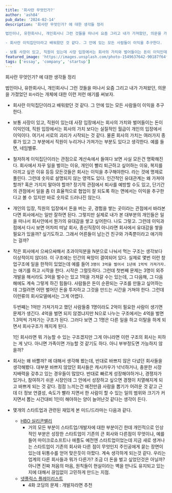 ```yaml
---
title: '회사란 무엇인가?'
author: 'ash84'
pub_date: '2024-02-14'
description: '회사란 무엇인가? 에 대한 생각들 정리

법인이나, 유한회사니, 개인회사니 그런 것들을 떠나서 요즘 그리고 내가 가져왔던, 의문을 가졌었던 `회사`라는 개체에 대한 이런 저런 애기를 써보자. 

- 회사란 이익집단이라고 배워왔던 것 같다. 그 안에 있는 모든 사람들이 이익을 추구한다. 

- 보통 사장이 있고, 직원이 있는데 사장 입장에서는 회사의 가치와 벌어들이는 돈이 이익인데, 직원 입장에서는 회사의 가치 보다는 실질적인 월급이 개인의 입장에서 이익이다. 여기서 서로의 괴리가 시작되는 것 같다. 물론 회사의 가치는 여러가지 종류'
featured_image: 'https://images.unsplash.com/photo-1549637642-90187f64f420?ixlib=rb-4.0.3&ixid=MnwxMjA3fDB8MHxwaG90by1wYWdlfHx8fGVufDB8fHx8&auto=format&fit=crop&w=3548&q=80'
tags: ['essay', 'company', 'startup']
---
```


회사란 무엇인가? 에 대한 생각들 정리

법인이나, 유한회사니, 개인회사니 그런 것들을 떠나서 요즘 그리고 내가 가져왔던, 의문을 가졌었던 `회사`라는 개체에 대한 이런 저런 애기를 써보자. 

- 회사란 이익집단이라고 배워왔던 것 같다. 그 안에 있는 모든 사람들이 이익을 추구한다. 

- 보통 사장이 있고, 직원이 있는데 사장 입장에서는 회사의 가치와 벌어들이는 돈이 이익인데, 직원 입장에서는 회사의 가치 보다는 실질적인 월급이 개인의 입장에서 이익이다. 여기서 서로의 괴리가 시작되는 것 같다. 물론 회사의 가치는 여러가지 종류가 있고 그 부분에서 직원이 누리거나 가져가는 부분도 있다고 생각한다. 예를 들면, 네임벨류.

- 철저하게 이익집단이라는 관점으로 계산속에서 들여다 보면 사실 모든건 명확해진다. 회사에서 자꾸 일을 벌이는 이유, 개인이 빨리 퇴근하고 싶어하는 이유, 복지를 아끼고 싶은 이유 등등 모든것들은 회사는 이익을 추구해야한다. 라는 것에 명제로 풀린다. 그런데 숫자로 설명되지 않는 영역도 있다. 인간적인 유대관계는 왜 가져야 할까? 혹은 가지지 말아야 할까? 장기적 관점에서 퇴사를 예방할 수도 있고, 단기간의 관점에서 일을 좀 더 효율적으로 협업이 잘 되도록 하는 면에서는 이익을 추구한다고 볼 수 있지만 바로 숫자로 드러나진 않는다. 

- 개인의 입장, 직원의 입장에서 돈을 버는 곳, 경험을 쌓는 곳이라는 관점에서 바라본다면 회사에서는 일만 잘하면 된다. 그렇지만 실제로 내가 본 대부분의 개인들은 일을 떠나서 회사안에서 뭔가의 유대감을 쌓고 싶어한다. 나도 그렇고. 그런데 이익과점에서 다시 보면 어차피 떠날 회사, 종신직장이 아니라면 회사에서 유대감을 쌓을 필요가 있을까? 싶기도하고. 그래서 어른들이 남는건 친구와 가족뿐이라고 애기하는 걸까? 

- 작은 회사에서 으쌰으쌰해서 초과이익분을 N분으로 나눠서 먹는 구조는 생각보다 이상적이지 않더라. 이 구조에는 인간의 욕망이 결여되어 있다. 실제로 몇번 이런 창업구조에 일을 한적이 있었는데 예를 들어 `3명이 3억을 벌어서 1년에 1억씩 가져가자.` 는 애기를 하고 시작을 한다. 시작은 그럴듯하다. 그런데 첫번째 문제는 3명이 외주개발을 해서라도 3억을 벌수는 있고 1억을 가져갈 수는 있는데, 그 다음해, 그 다음해에도 계속 그렇게 하긴 힘들다. 사람들은 돈이 순환되는 구조를 만들고 싶어하는데 그럴려면 어떤 벌어던 돈을 투자하고 그것을 만드는 시간을 거쳐야 한다. 그런데 이런류의 회사모델에서는 그게 어렵다. 

  두번째는 1억만 가져가자고 했던 사람들중 1명이라도 2억이 필요한 사람이 생기면 문제가 생긴다. 4억을 벌면 되지 않겠냐지만 N으로 나누는 구조에서는 4억을 벌면 1.3억씩 가져가는 구조가 된다. 그러다 보면 그 1명은 다른 일을 하고 이탈을 하게 되면서 회사구조가 깨지게 된다. 

  1인 회사라면 뭐 가능할 수 있는 구조겠지만 그게 아니라면 이런 구조의 회사는 피하는 게 낫다. 아니면 가족이면 가능할 것 같기도 하다. 아니 부부정도면 가능하지 않을까?

- 회사는 왜 바쁠까? 에 대해서 생각해 봤는데, 반대로 바쁘지 않은 다녔던 회사들을 생각해봤다. 대부분 바쁘지 않았던 회사들은 캐시카우가 넉넉하거나, 충분한 시장 지배력을 갖추고 있는 경우들이 많았다. 반대로 빠르게 성장해야하거나, 경쟁자가 있거나, 참여하기 쉬운 시장인데 그 안에서 성장하고 싶으면 경쟁이 치열해지게 되고 바쁘게 되는 것 같다. 점점 느끼는건 예전만큼 사람을 뽑기가 어려운 것 같고 근데 더 정보 연결성, 속도가 빨라 지면서 한 사람이 할 수 있는 일의 범위와 크기가 커지면서 뽑는 시간대비 1인이 해야하는 양이 늘어난것 같다는 생각이 든다. 

- 몇개의 스타트업과 관련된 재밌게 본 미드/드라마는 다음과 같다. 
  - [HBO 실리콘밸리](https://watcha.com/ko-KR/contents/tlYQ5Jl)
      - 거의 모든 부분이 스타트업/개발자에 대한 부분이긴 한데 개인적으로 인상적인 부분은 성장한 스타트업이 기존의 큰 회사와 다른점이 무엇이냐, 예를 들어 마이크로소프트나 애플도 예전엔 스타트업이었는데 지금 새로 생겨나는 스타트업이 기존의 회사와 다른 점이 무엇인지 주인공에게 묻는 장면이 있는데 뒤통수를 얻어 맞은듯이 아팠다. 계속 생각하게 되는것 같다. 우리는 업계의 다른 회사들과 뭐가 다른가? 조금 더 돈을 벌고 싶었던것은 아닐까? 아니면 진짜 처음의 마음, 원칙들이 현실이라는 벽을 만나도 유지되고 있는지에 대해서 끊임없이 고민하게 만드는 지점. 
  - [넷플릭스 플레이리스트](https://www.netflix.com/title/81186296)
      - 4화 코딩의 문제 : 개발자라면 추천 



